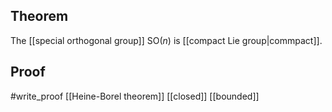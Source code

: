 ## Theorem
The [[special orthogonal group]] $\text{SO}(n)$ is [[compact Lie group|commpact]].
## Proof
#write_proof 
[[Heine-Borel theorem]] [[closed]] [[bounded]]